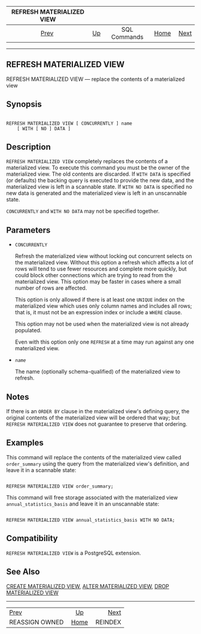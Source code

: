 <!--?xml version="1.0" encoding="UTF-8" standalone="no"?-->

|             REFRESH MATERIALIZED VIEW             |                                        |              |                                                       |                                     |
| :-----------------------------------------------: | :------------------------------------- | :----------: | ----------------------------------------------------: | ----------------------------------: |
| [Prev](sql-reassign-owned.html "REASSIGN OWNED")  | [Up](sql-commands.html "SQL Commands") | SQL Commands | [Home](index.html "PostgreSQL 17devel Documentation") |  [Next](sql-reindex.html "REINDEX") |

***

## REFRESH MATERIALIZED VIEW

REFRESH MATERIALIZED VIEW — replace the contents of a materialized view

## Synopsis

```

REFRESH MATERIALIZED VIEW [ CONCURRENTLY ] name
    [ WITH [ NO ] DATA ]
```

## Description

`REFRESH MATERIALIZED VIEW` completely replaces the contents of a materialized view. To execute this command you must be the owner of the materialized view. The old contents are discarded. If `WITH DATA` is specified (or defaults) the backing query is executed to provide the new data, and the materialized view is left in a scannable state. If `WITH NO DATA` is specified no new data is generated and the materialized view is left in an unscannable state.

`CONCURRENTLY` and `WITH NO DATA` may not be specified together.

## Parameters

* `CONCURRENTLY`

    Refresh the materialized view without locking out concurrent selects on the materialized view. Without this option a refresh which affects a lot of rows will tend to use fewer resources and complete more quickly, but could block other connections which are trying to read from the materialized view. This option may be faster in cases where a small number of rows are affected.

    This option is only allowed if there is at least one `UNIQUE` index on the materialized view which uses only column names and includes all rows; that is, it must not be an expression index or include a `WHERE` clause.

    This option may not be used when the materialized view is not already populated.

    Even with this option only one `REFRESH` at a time may run against any one materialized view.

* *`name`*

    The name (optionally schema-qualified) of the materialized view to refresh.

## Notes

If there is an `ORDER BY` clause in the materialized view's defining query, the original contents of the materialized view will be ordered that way; but `REFRESH MATERIALIZED VIEW` does not guarantee to preserve that ordering.

## Examples

This command will replace the contents of the materialized view called `order_summary` using the query from the materialized view's definition, and leave it in a scannable state:

```

REFRESH MATERIALIZED VIEW order_summary;
```

This command will free storage associated with the materialized view `annual_statistics_basis` and leave it in an unscannable state:

```

REFRESH MATERIALIZED VIEW annual_statistics_basis WITH NO DATA;
```

## Compatibility

`REFRESH MATERIALIZED VIEW` is a PostgreSQL extension.

## See Also

[CREATE MATERIALIZED VIEW](sql-creatematerializedview.html "CREATE MATERIALIZED VIEW"), [ALTER MATERIALIZED VIEW](sql-altermaterializedview.html "ALTER MATERIALIZED VIEW"), [DROP MATERIALIZED VIEW](sql-dropmaterializedview.html "DROP MATERIALIZED VIEW")

***

|                                                   |                                                       |                                     |
| :------------------------------------------------ | :---------------------------------------------------: | ----------------------------------: |
| [Prev](sql-reassign-owned.html "REASSIGN OWNED")  |         [Up](sql-commands.html "SQL Commands")        |  [Next](sql-reindex.html "REINDEX") |
| REASSIGN OWNED                                    | [Home](index.html "PostgreSQL 17devel Documentation") |                             REINDEX |
